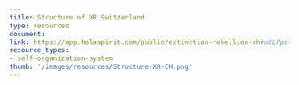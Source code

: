 ```yaml
---
title: Structure of XR Switzerland
type: resources
document: 
link: https://app.holaspirit.com/public/extinction-rebellion-ch#u0LPpo-xr-ch-anchor-circle
resource_types:
- self-organization-system
thumb: '/images/resources/Structure-XR-CH.png'
---
```


